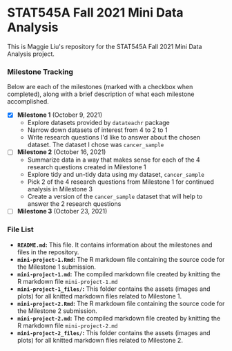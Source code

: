 # STAT545A Fall 2021 Mini Data Analysis

This is Maggie Liu's repository for the STAT545A Fall 2021 Mini Data Analysis project.

### Milestone Tracking

Below are each of the milestones (marked with a checkbox when completed), along with a brief description of what each milestone accomplished.

- [x] **Milestone 1** (October 9, 2021)
  - Explore datasets provided by `datateachr` package
  - Narrow down datasets of interest from 4 to 2 to 1
  - Write research questions I'd like to answer about the chosen dataset. The dataset I chose was `cancer_sample`
- [ ] **Milestone 2** (October 16, 2021)
  - Summarize data in a way that makes sense for each of the 4 research questions created in Milestone 1
  - Explore tidy and un-tidy data using my dataset, `cancer_sample`
  - Pick 2 of the 4 research questions from Milestone 1 for continued analysis in Milestone 3
  - Create a version of the `cancer_sample` dataset that will help to answer the 2 research questions
- [ ] **Milestone 3** (October 23, 2021)

### File List

- **`README.md`:** This file. It contains information about the milestones and files in the repository.
- **`mini-project-1.Rmd`:** The R markdown file containing the source code for the Milestone 1 submission.
- **`mini-project-1.md`:** The compiled markdown file created by knitting the R markdown file `mini-project-1.md`
- **`mini-project-1_files/`:** This folder contains the assets (images and plots) for all knitted markdown files related to Milestone 1.
- **`mini-project-2.Rmd`:** The R markdown file containing the source code for the Milestone 2 submission.
- **`mini-project-2.md`:** The compiled markdown file created by knitting the R markdown file `mini-project-2.md`
- **`mini-project-2_files/`:** This folder contains the assets (images and plots) for all knitted markdown files related to Milestone 2.
